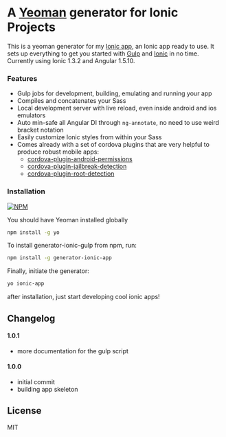 # A [Yeoman](http://yeoman.io) generator for Ionic Projects

This is a yeoman generator for my [Ionic app](https://github.com/anasbihi/generator-ionic-app), an Ionic app ready to use. It sets up everything to get you started with [Gulp](http://gulpjs.com/) and [Ionic](http://ionicframework.com/) in no time.
Currently using Ionic 1.3.2 and Angular 1.5.10.


### Features

* Gulp jobs for development, building, emulating and running your app
* Compiles and concatenates your Sass
* Local development server with live reload, even inside android and ios emulators
* Auto min-safe all Angular DI through `ng-annotate`, no need to use weird bracket notation
* Easily customize Ionic styles from within your Sass
* Comes already with a set of cordova plugins that are very helpful to produce robust mobile apps:
	*  [cordova-plugin-android-permissions](https://github.com/NeoLSN/cordova-plugin-android-permission)
	*  [cordova-plugin-jailbreak-detection](https://github.com/leecrossley/cordova-plugin-jailbreak-detection)
	*  [cordova-plugin-root-detection](https://github.com/trykovyura/cordova-plugin-root-detection)


### Installation

[![NPM](https://nodei.co/npm/generator-ionic-app.png?downloads=true)](https://nodei.co/npm/generator-ionic-app/)

You should have Yeoman installed globally

```bash
npm install -g yo
```

To install generator-ionic-gulp from npm, run:

```bash
npm install -g generator-ionic-app
```

Finally, initiate the generator:

```bash
yo ionic-app
```

after installation, just start developing cool ionic apps!


## Changelog
#### 1.0.1
* more documentation for the gulp script
#### 1.0.0
* initial commit
* building app skeleton


## License

MIT
